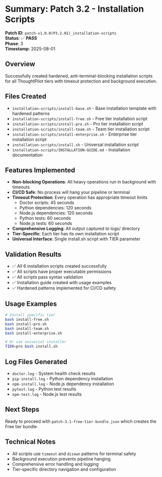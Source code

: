 # Summary: Patch 3.2 - Installation Scripts

**Patch ID**: `patch-v1.0.0(P3.2.01)_installation-scripts`  
**Status**: ✅ **PASS**  
**Phase**: 3  
**Timestamp**: 2025-08-01  

## Overview
Successfully created hardened, anti-terminal-blocking installation scripts for all ThoughtPilot tiers with timeout protection and background execution.

## Files Created
- `installation-scripts/install-base.sh` - Base installation template with hardened patterns
- `installation-scripts/install-free.sh` - Free tier installation script
- `installation-scripts/install-pro.sh` - Pro tier installation script
- `installation-scripts/install-team.sh` - Team tier installation script
- `installation-scripts/install-enterprise.sh` - Enterprise tier installation script
- `installation-scripts/install.sh` - Universal installation script
- `installation-scripts/INSTALLATION-GUIDE.md` - Installation documentation

## Features Implemented
- **Non-blocking Operations**: All heavy operations run in background with timeouts
- **CI/CD Safe**: No process will hang your pipeline or terminal
- **Timeout Protection**: Every operation has appropriate timeout limits
  - Doctor scripts: 45 seconds
  - Python dependencies: 120 seconds
  - Node.js dependencies: 120 seconds
  - Python tests: 60 seconds
  - Node.js tests: 60 seconds
- **Comprehensive Logging**: All output captured to logs/ directory
- **Tier-Specific**: Each tier has its own installation script
- **Universal Interface**: Single install.sh script with TIER parameter

## Validation Results
- ✅ All 6 installation scripts created successfully
- ✅ All scripts have proper executable permissions
- ✅ All scripts pass syntax validation
- ✅ Installation guide created with usage examples
- ✅ Hardened patterns implemented for CI/CD safety

## Usage Examples
```bash
# Install specific tier
bash install-free.sh
bash install-pro.sh
bash install-team.sh
bash install-enterprise.sh

# Or use universal installer
TIER=pro bash install.sh
```

## Log Files Generated
- `doctor.log` - System health check results
- `pip-install.log` - Python dependency installation
- `npm-install.log` - Node.js dependency installation
- `pytest.log` - Python test results
- `npm-test.log` - Node.js test results

## Next Steps
Ready to proceed with `patch-3.1-free-tier-bundle.json` which creates the Free tier bundle.

## Technical Notes
- All scripts use `timeout` and `disown` patterns for terminal safety
- Background execution prevents pipeline hanging
- Comprehensive error handling and logging
- Tier-specific directory navigation and configuration 